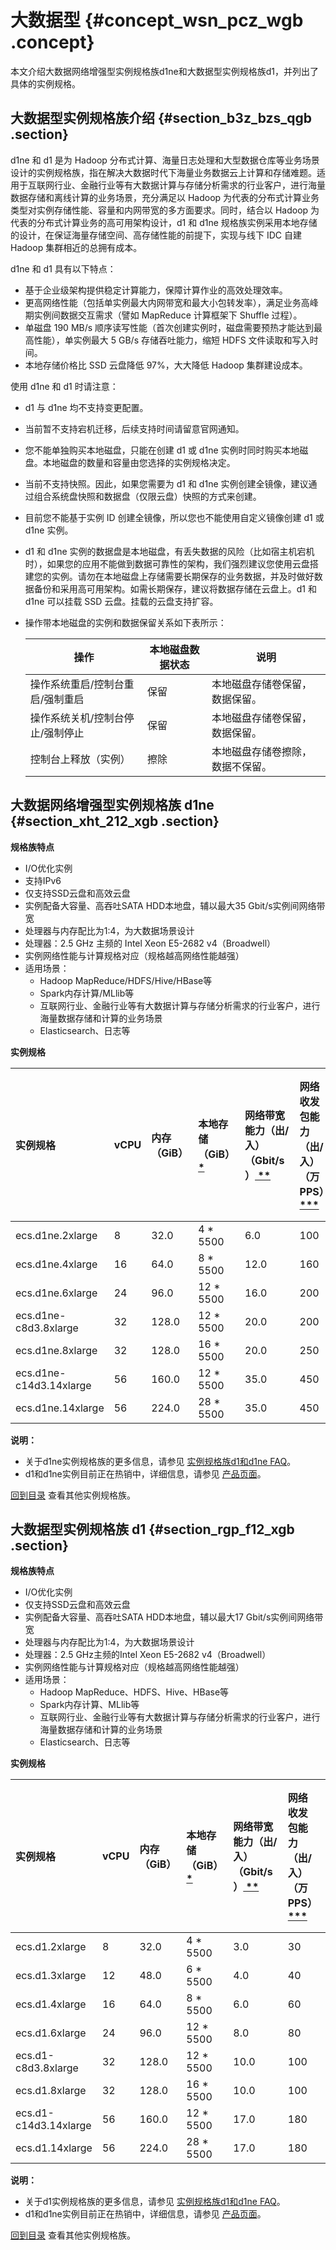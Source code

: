 # 大数据型 {#concept_wsn_pcz_wgb .concept}

本文介绍大数据网络增强型实例规格族d1ne和大数据型实例规格族d1，并列出了具体的实例规格。

## 大数据型实例规格族介绍 {#section_b3z_bzs_qgb .section}

d1ne 和 d1 是为 Hadoop 分布式计算、海量日志处理和大型数据仓库等业务场景设计的实例规格族，指在解决大数据时代下海量业务数据云上计算和存储难题。适用于互联网行业、金融行业等有大数据计算与存储分析需求的行业客户，进行海量数据存储和离线计算的业务场景，充分满足以 Hadoop 为代表的分布式计算业务类型对实例存储性能、容量和内网带宽的多方面要求。同时，结合以 Hadoop 为代表的分布式计算业务的高可用架构设计，d1 和 d1ne 规格族实例采用本地存储的设计，在保证海量存储空间、高存储性能的前提下，实现与线下 IDC 自建 Hadoop 集群相近的总拥有成本。

d1ne 和 d1 具有以下特点：

-   基于企业级架构提供稳定计算能力，保障计算作业的高效处理效率。
-   更高网络性能（包括单实例最大内网带宽和最大小包转发率），满足业务高峰期实例间数据交互需求（譬如 MapReduce 计算框架下 Shuffle 过程）。
-   单磁盘 190 MB/s 顺序读写性能（首次创建实例时，磁盘需要预热才能达到最高性能），单实例最大 5 GB/s 存储吞吐能力，缩短 HDFS 文件读取和写入时间。
-   本地存储价格比 SSD 云盘降低 97%，大大降低 Hadoop 集群建设成本。

使用 d1ne 和 d1 时请注意：

-   d1 与 d1ne 均不支持变更配置。
-   当前暂不支持宕机迁移，后续支持时间请留意官网通知。
-   您不能单独购买本地磁盘，只能在创建 d1 或 d1ne 实例时同时购买本地磁盘。本地磁盘的数量和容量由您选择的实例规格决定。
-   当前不支持快照。因此，如果您需要为 d1 和 d1ne 实例创建全镜像，建议通过组合系统盘快照和数据盘（仅限云盘）快照的方式来创建。
-   目前您不能基于实例 ID 创建全镜像，所以您也不能使用自定义镜像创建 d1 或 d1ne 实例。
-   d1 和 d1ne 实例的数据盘是本地磁盘，有丢失数据的风险（比如宿主机宕机时），如果您的应用不能做到数据可靠性的架构，我们强烈建议您使用云盘搭建您的实例。请勿在本地磁盘上存储需要长期保存的业务数据，并及时做好数据备份和采用高可用架构。如需长期保存，建议将数据存储在云盘上。d1 和 d1ne 可以挂载 SSD 云盘。挂载的云盘支持扩容。
-   操作带本地磁盘的实例和数据保留关系如下表所示：

    |操作|本地磁盘数据状态|说明|
    |--|--------|--|
    |操作系统重启/控制台重启/强制重启|保留|本地磁盘存储卷保留，数据保留。|
    |操作系统关机/控制台停止/强制停止|保留|本地磁盘存储卷保留，数据保留。|
    |控制台上释放（实例）|擦除|本地磁盘存储卷擦除，数据不保留。|


## 大数据网络增强型实例规格族 d1ne {#section_xht_212_xgb .section}

**规格族特点**

-   I/O优化实例
-   支持IPv6
-   仅支持SSD云盘和高效云盘
-   实例配备大容量、高吞吐SATA HDD本地盘，辅以最大35 Gbit/s实例间网络带宽
-   处理器与内存配比为1:4，为大数据场景设计
-   处理器：2.5 GHz 主频的 Intel Xeon E5-2682 v4（Broadwell）
-   实例网络性能与计算规格对应（规格越高网络性能越强）
-   适用场景：
    -   Hadoop MapReduce/HDFS/Hive/HBase等
    -   Spark内存计算/MLlib等
    -   互联网行业、金融行业等有大数据计算与存储分析需求的行业客户，进行海量数据存储和计算的业务场景
    -   Elasticsearch、日志等

**实例规格**

|实例规格|vCPU|内存（GiB）|本地存储（GiB）[ \* ](cn.zh-CN/实例/实例规格族.md#)|网络带宽能力（出/入）（Gbit/s）[ \*\* ](cn.zh-CN/实例/实例规格族.md#)|网络收发包能力（出/入）（万PPS）[ \*\*\* ](cn.zh-CN/实例/实例规格族.md#)|支持IPv6|多队列[ \*\*\*\* ](cn.zh-CN/实例/实例规格族.md#)|弹性网卡（包括一块主网卡）[ \*\*\*\*\* ](cn.zh-CN/实例/实例规格族.md#)|单块弹性网卡的私有IP|
|:---|:---|:------|:---------------------------------|:---------------------------------------------|:----------------------------------------------|:-----|:---------------------------------|:---------------------------------------------|-----------|
|ecs.d1ne.2xlarge|8|32.0|4 \* 5500|6.0|100|是|4|4|10|
|ecs.d1ne.4xlarge|16|64.0|8 \* 5500|12.0|160|是|4|8|20|
|ecs.d1ne.6xlarge|24|96.0|12 \* 5500|16.0|200|是|6|8|20|
|ecs.d1ne-c8d3.8xlarge|32|128.0|12 \* 5500|20.0|200|是|6|8|20|
|ecs.d1ne.8xlarge|32|128.0|16 \* 5500|20.0|250|是|8|8|20|
|ecs.d1ne-c14d3.14xlarge|56|160.0|12 \* 5500|35.0|450|是|14|8|20|
|ecs.d1ne.14xlarge|56|224.0|28 \* 5500|35.0|450|是|14|8|20|

**说明：** 

-   关于d1ne实例规格族的更多信息，请参见 [实例规格族d1和d1ne FAQ](https://help.aliyun.com/document_detail/52993.html)。
-   d1和d1ne实例目前正在热销中，详细信息，请参见 [产品页面](https://promotion.aliyun.com/ntms/act/bigdatad1.html)。

[回到目录](cn.zh-CN/实例/实例规格族.md#) 查看其他实例规格族。

## 大数据型实例规格族 d1 {#section_rgp_f12_xgb .section}

**规格族特点**

-   I/O优化实例
-   仅支持SSD云盘和高效云盘
-   实例配备大容量、高吞吐SATA HDD本地盘，辅以最大17 Gbit/s实例间网络带宽
-   处理器与内存配比为1:4，为大数据场景设计
-   处理器：2.5 GHz主频的Intel Xeon E5-2682 v4（Broadwell）
-   实例网络性能与计算规格对应（规格越高网络性能越强）
-   适用场景：
    -   Hadoop MapReduce、HDFS、Hive、HBase等
    -   Spark内存计算、MLlib等
    -   互联网行业、金融行业等有大数据计算与存储分析需求的行业客户，进行海量数据存储和计算的业务场景
    -   Elasticsearch、日志等

**实例规格**

|实例规格|vCPU|内存（GiB）|本地存储（GiB）[ \* ](cn.zh-CN/实例/实例规格族.md#)|网络带宽能力（出/入）（Gbit/s）[ \*\* ](cn.zh-CN/实例/实例规格族.md#)|网络收发包能力（出/入）（万PPS）[ \*\*\* ](cn.zh-CN/实例/实例规格族.md#)|支持IPv6|多队列[ \*\*\*\* ](cn.zh-CN/实例/实例规格族.md#)|弹性网卡（包括一块主网卡）[ \*\*\*\*\* ](cn.zh-CN/实例/实例规格族.md#)|单块弹性网卡的私有IP|
|:---|:---|:------|:---------------------------------|:---------------------------------------------|:----------------------------------------------|:-----|:---------------------------------|:---------------------------------------------|-----------|
|ecs.d1.2xlarge|8|32.0|4 \* 5500|3.0|30|否|1|4|10|
|ecs.d1.3xlarge|12|48.0|6 \* 5500|4.0|40|否|1|6|10|
|ecs.d1.4xlarge|16|64.0|8 \* 5500|6.0|60|否|2|8|20|
|ecs.d1.6xlarge|24|96.0|12 \* 5500|8.0|80|否|2|8|20|
|ecs.d1-c8d3.8xlarge|32|128.0|12 \* 5500|10.0|100|否|4|8|20|
|ecs.d1.8xlarge|32|128.0|16 \* 5500|10.0|100|否|4|8|20|
|ecs.d1-c14d3.14xlarge|56|160.0|12 \* 5500|17.0|180|否|6|8|20|
|ecs.d1.14xlarge|56|224.0|28 \* 5500|17.0|180|否|6|8|20|

**说明：** 

-   关于d1实例规格族的更多信息，请参见 [实例规格族d1和d1ne FAQ](https://help.aliyun.com/document_detail/52993.html)。
-   d1和d1ne实例目前正在热销中，详细信息，请参见 [产品页面](https://promotion.aliyun.com/ntms/act/bigdatad1.html)。

[回到目录](cn.zh-CN/实例/实例规格族.md#) 查看其他实例规格族。

